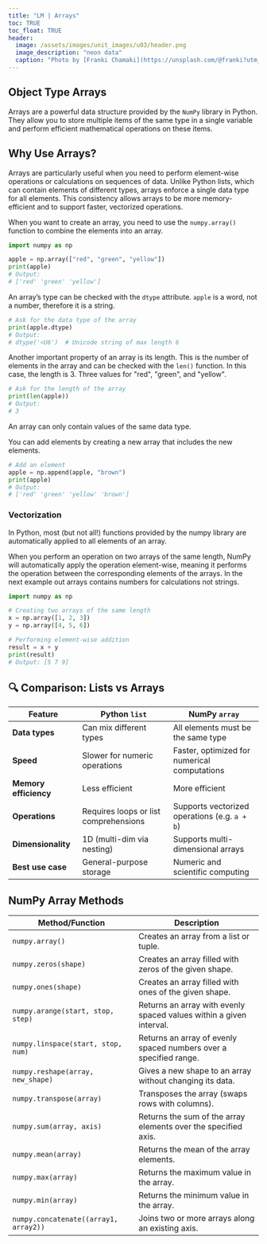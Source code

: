 ```yaml
---
title: "LM | Arrays"
toc: TRUE
toc_float: TRUE
header:
  image: /assets/images/unit_images/u03/header.png
  image_description: "neon data"
  caption: "Photo by [Franki Chamaki](https://unsplash.com/@franki?utm_source=unsplash&amp;utm_medium=referral&amp;utm_content=creditCopyText) [from unsplash](https://unsplash.com/s/photos/data?utm_source=unsplash&amp;utm_medium=referral&amp;utm_content=creditCopyText)"
---
```


<!--more-->
## Object Type Arrays
Arrays are a powerful data structure provided by the `NumPy` library in Python. They allow you to store multiple items of the same type in a single variable and perform efficient mathematical operations on these items.

## Why Use Arrays?
Arrays are particularly useful when you need to perform element-wise operations or calculations on sequences of data. Unlike Python lists, which can contain elements of different types, arrays enforce a single data type for all elements. This consistency allows arrays to be more memory-efficient and to support faster, vectorized operations.

When you want to create an array, you need to use the `numpy.array()` function to combine the elements into an array.

```python
import numpy as np

apple = np.array(["red", "green", "yellow"])
print(apple)
# Output:
# ['red' 'green' 'yellow']
```

An array’s type can be checked with the `dtype` attribute. `apple` is a word, not a number, therefore it is a string.
```python
# Ask for the data type of the array
print(apple.dtype)
# Output:
# dtype('<U6')  # Unicode string of max length 6
```

Another important property of an array is its length. This is the number of elements in the array and can be checked with the `len()` function. In this case, the length is 3. Three values for "red", "green", and "yellow".
```python
# Ask for the length of the array
print(len(apple))
# Output:
# 3
```

An array can only contain values of the same data type.

You can add elements by creating a new array that includes the new elements.
```python
# Add an element
apple = np.append(apple, "brown")
print(apple)
# Output:
# ['red' 'green' 'yellow' 'brown']
```

### Vectorization
In Python, most (but not all!) functions provided by the numpy library are automatically applied to all elements of an array.

When you perform an operation on two arrays of the same length, NumPy will automatically apply the operation element-wise, meaning it performs the operation between the corresponding elements of the arrays. In the next example out arrays contains numbers for calculations not strings.

```python
import numpy as np

# Creating two arrays of the same length
x = np.array([1, 2, 3])
y = np.array([4, 5, 6])

# Performing element-wise addition
result = x + y
print(result)
# Output: [5 7 9]
```


## 🔍 Comparison: Lists vs Arrays

| Feature              | Python `list`                          | NumPy `array`                                |
|----------------------|----------------------------------------|-----------------------------------------------|
| **Data types**       | Can mix different types                | All elements must be the same type            |
| **Speed**            | Slower for numeric operations          | Faster, optimized for numerical computations  |
| **Memory efficiency**| Less efficient                         | More efficient                                |
| **Operations**       | Requires loops or list comprehensions  | Supports vectorized operations (e.g. `a + b`) |
| **Dimensionality**   | 1D (multi-dim via nesting)             | Supports multi-dimensional arrays             |
| **Best use case**    | General-purpose storage                | Numeric and scientific computing              |


## NumPy Array Methods

| Method/Function         | Description                                                                                       |
|-------------------------|---------------------------------------------------------------------------------------------------|
| `numpy.array()`         | Creates an array from a list or tuple.                                                           |
| `numpy.zeros(shape)`    | Creates an array filled with zeros of the given shape.                                           |
| `numpy.ones(shape)`     | Creates an array filled with ones of the given shape.                                            |
| `numpy.arange(start, stop, step)` | Returns an array with evenly spaced values within a given interval.             |
| `numpy.linspace(start, stop, num)` | Returns an array of evenly spaced numbers over a specified range.              |
| `numpy.reshape(array, new_shape)` | Gives a new shape to an array without changing its data.                         |
| `numpy.transpose(array)`| Transposes the array (swaps rows with columns).                                                  |
| `numpy.sum(array, axis)`| Returns the sum of the array elements over the specified axis.                                  |
| `numpy.mean(array)`     | Returns the mean of the array elements.                                                          |
| `numpy.max(array)`      | Returns the maximum value in the array.                                                          |
| `numpy.min(array)`      | Returns the minimum value in the array.                                                          |
| `numpy.concatenate((array1, array2))` | Joins two or more arrays along an existing axis.                        |
